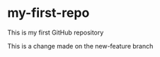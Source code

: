 # my-first-repo
This is my first GitHub repository 

This is a change made on the new-feature branch
